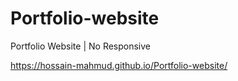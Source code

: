 # Portfolio-website
Portfolio Website | No Responsive

https://hossain-mahmud.github.io/Portfolio-website/
